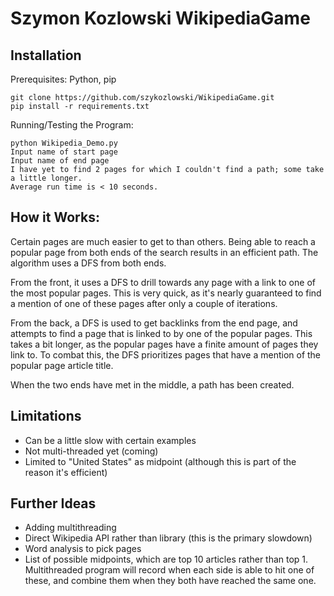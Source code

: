 # Szymon Kozlowski WikipediaGame

## Installation

Prerequisites: Python, pip

```
git clone https://github.com/szykozlowski/WikipediaGame.git
pip install -r requirements.txt
```

Running/Testing the Program:

```
python Wikipedia_Demo.py
Input name of start page
Input name of end page
I have yet to find 2 pages for which I couldn't find a path; some take a little longer.
Average run time is < 10 seconds. 
```

## How it Works:

Certain pages are much easier to get to than others.  Being able to reach a popular page from both ends of the search results in an efficient path.  The algorithm uses a DFS from both ends. 

From the front, it uses a DFS to drill towards any page with a link to one of the most
popular pages.  This is very quick, as it's nearly guaranteed to find a mention of one of these pages after only a couple of iterations.

From the back, a DFS is used to get backlinks from the end page, and attempts to find a page that is linked to by one of the popular pages.  This takes a bit longer, as the popular pages have a finite amount of pages they link to.  To combat this, the DFS
prioritizes pages that have a mention of the popular page article title.

When the two ends have met in the middle, a path has been created.

## Limitations

- Can be a little slow with certain examples
- Not multi-threaded yet (coming)
- Limited to "United States" as midpoint (although this is part of the reason it's efficient)

## Further Ideas

- Adding multithreading
- Direct Wikipedia API rather than library (this is the primary slowdown)
- Word analysis to pick pages
- List of possible midpoints, which are top 10 articles rather than top 1.  Multithreaded program will record when each side is able to hit one of these, and combine them when they both have reached the same one.

